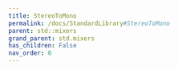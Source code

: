 ```yaml
---
title: StereoToMono
permalink: /docs/StandardLibrary#StereoToMono
parent: std::mixers
grand_parent: std.mixers
has_children: False
nav_order: 0
---
```

